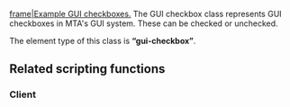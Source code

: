 [frame|Example GUI checkboxes.](/docs/image:gui-checkbox.png.md "wikilink") The GUI checkbox class represents GUI checkboxes in MTA's GUI system. These can be checked or unchecked.

The element type of this class is **“gui-checkbox”**.

Related scripting functions
---------------------------

### Client
